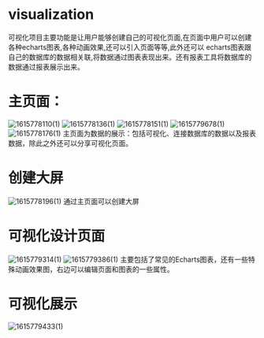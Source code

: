 # visualization

可视化项目主要功能是让用户能够创建自己的可视化页面,在页面中用户可以创建各种echarts图表,各种动画效果,还可以引入页面等等,此外还可以
echarts图表跟自己的数据库的数据相关联,将数据通过图表表现出来。还有报表工具将数据库的数据通过报表展示出来。

主页面：
=======
![1615778110(1)](https://user-images.githubusercontent.com/31812211/111100661-31581c00-8583-11eb-9abf-63761e3993ae.jpg)
![1615778136(1)](https://user-images.githubusercontent.com/31812211/111100705-4765dc80-8583-11eb-9140-944d4ef9f932.jpg)
![1615778151(1)](https://user-images.githubusercontent.com/31812211/111100708-4d5bbd80-8583-11eb-9357-63d9fd27ccc7.jpg)
![1615779678(1)](https://user-images.githubusercontent.com/31812211/111100745-61072400-8583-11eb-99bb-8a13e28f50c0.jpg)
![1615778176(1)](https://user-images.githubusercontent.com/31812211/111109202-3f169d00-8595-11eb-982e-40190e4ad232.jpg)
主页面为数据的展示：包括可视化、连接数据库的数据以及报表数据，除此之外还可以分享可视化页面。

创建大屏
==========
![1615778196(1)](https://user-images.githubusercontent.com/31812211/111108998-daf3d900-8594-11eb-9f7d-17665c6ae630.jpg)
通过主页面可以创建大屏

可视化设计页面
===========
![1615779314(1)](https://user-images.githubusercontent.com/31812211/111109133-1bebed80-8595-11eb-985e-6a8c7325dd0e.png)
![1615779386(1)](https://user-images.githubusercontent.com/31812211/111109676-2c509800-8596-11eb-9e77-47e22d6b7ca1.jpg)
主要包括了常见的Echarts图表，还有一些特殊动画效果图，右边可以编辑页面和图表的一些属性。

可视化展示
======
![1615779433(1)](https://user-images.githubusercontent.com/31812211/111109922-95381000-8596-11eb-9641-53d4c971412d.jpg)



